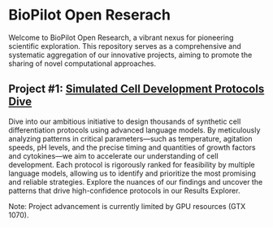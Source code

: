 # BioPilot Open Reserach
Welcome to BioPilot Open Research, a vibrant nexus for pioneering scientific exploration. This repository serves as a comprehensive and systematic aggregation of our innovative projects, aiming to promote the sharing of novel computational approaches.

## Project #1: [Simulated Cell Development Protocols Dive](https://biopilot.net/open_research.html)
Dive into our ambitious initiative to design thousands of synthetic cell differentiation protocols using advanced language models. By meticulously analyzing patterns in critical parameters—such as temperature, agitation speeds, pH levels, and the precise timing and quantities of growth factors and cytokines—we aim to accelerate our understanding of cell development. Each protocol is rigorously ranked for feasibility by multiple language models, allowing us to identify and prioritize the most promising and reliable strategies. Explore the nuances of our findings and uncover the patterns that drive high-confidence protocols in our Results Explorer.

Note: Project advancement is currently limited by GPU resources (GTX 1070).
